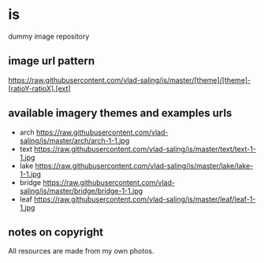 # is
dummy image repository

## image url pattern

https://raw.githubusercontent.com/vlad-saling/is/master/[theme]/[theme]-[ratioY-ratioX].[ext]

## available imagery themes and examples urls

- arch https://raw.githubusercontent.com/vlad-saling/is/master/arch/arch-1-1.jpg
- text https://raw.githubusercontent.com/vlad-saling/is/master/text/text-1-1.jpg
- lake https://raw.githubusercontent.com/vlad-saling/is/master/lake/lake-1-1.jpg
- bridge https://raw.githubusercontent.com/vlad-saling/is/master/bridge/bridge-1-1.jpg
- leaf https://raw.githubusercontent.com/vlad-saling/is/master/leaf/leaf-1-1.jpg

## notes on copyright

All resources are made from my own photos.
